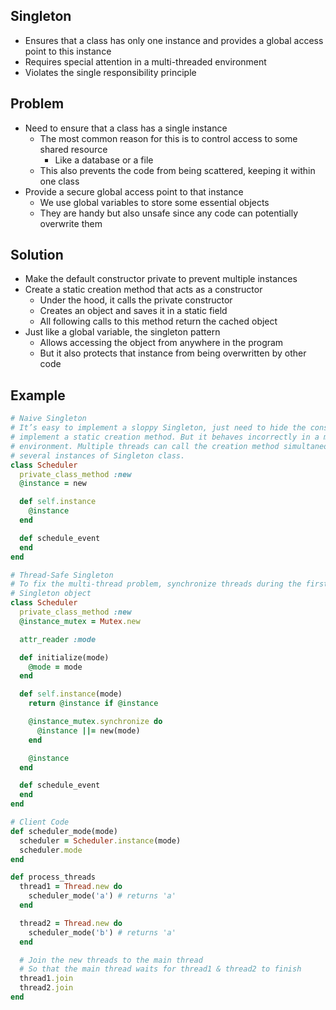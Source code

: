 ## Singleton
- Ensures that a class has only one instance and provides a global access point to this instance
- Requires special attention in a multi-threaded environment
- Violates the single responsibility principle

## Problem
- Need to ensure that a class has a single instance
  - The most common reason for this is to control access to some shared resource
    - Like a database or a file
  - This also prevents the code from being scattered, keeping it within one class
- Provide a secure global access point to that instance
  - We use global variables to store some essential objects
  - They are handy but also unsafe since any code can potentially overwrite them


## Solution
- Make the default constructor private to prevent multiple instances
- Create a static creation method that acts as a constructor
  - Under the hood, it calls the private constructor
  - Creates an object and saves it in a static field
  - All following calls to this method return the cached object
- Just like a global variable, the singleton pattern
  - Allows accessing the object from anywhere in the program
  - But it also protects that instance from being overwritten by other code

## Example
```rb
# Naive Singleton
# It’s easy to implement a sloppy Singleton, just need to hide the constructor and
# implement a static creation method. But it behaves incorrectly in a multithreaded
# environment. Multiple threads can call the creation method simultaneously and get
# several instances of Singleton class.
class Scheduler
  private_class_method :new
  @instance = new

  def self.instance
    @instance
  end

  def schedule_event
  end
end

# Thread-Safe Singleton
# To fix the multi-thread problem, synchronize threads during the first creation of the
# Singleton object
class Scheduler
  private_class_method :new
  @instance_mutex = Mutex.new

  attr_reader :mode

  def initialize(mode)
    @mode = mode
  end

  def self.instance(mode)
    return @instance if @instance

    @instance_mutex.synchronize do
      @instance ||= new(mode)
    end

    @instance
  end

  def schedule_event
  end
end

# Client Code
def scheduler_mode(mode)
  scheduler = Scheduler.instance(mode)
  scheduler.mode
end

def process_threads
  thread1 = Thread.new do
    scheduler_mode('a') # returns 'a'
  end

  thread2 = Thread.new do
    scheduler_mode('b') # returns 'a'
  end

  # Join the new threads to the main thread
  # So that the main thread waits for thread1 & thread2 to finish
  thread1.join
  thread2.join
end
```
